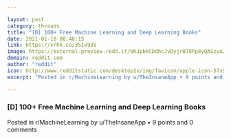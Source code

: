 ```yaml
---

layout: post
category: threads
title: "[D] 100+ Free Machine Learning and Deep Learning Books"
date: 2021-01-10 08:48:15
link: https://vrhk.co/35Iv93V
image: https://external-preview.redd.it/bKJpbkCDdhcJvDyjrB78Pp8yQASzvAZB-x-5_MocXZI.jpg?width=600&height=314&auto=webp&crop=600:314,smart&s=aed512b32e5f0c2c8b5985ca6128037061f93c50
domain: reddit.com
author: "reddit"
icon: http://www.redditstatic.com/desktop2x/img/favicon/apple-icon-57x57.png
excerpt: "Posted in r/MachineLearning by u/TheInsaneApp • 9 points and 0 comments"

---
```


### [D] 100+ Free Machine Learning and Deep Learning Books

Posted in r/MachineLearning by u/TheInsaneApp • 9 points and 0 comments